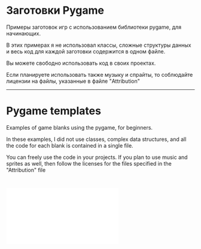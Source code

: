 # Заготовки Pygame

Примеры заготовок игр с использованием библиотеки pygame, для начинающих. 

В этих примерах я не использовал классы, сложные структуры данных и весь код для каждой заготовки содержится в одном файле. 

Вы можете свободно использовать код в своих проектах. 

Если планируете использовать также музыку и спрайты, то соблюдайте лицензии на файлы, указанные в файле "Attribution"

---

# Pygame templates

Examples of game blanks using the pygame, for beginners.

In these examples, I did not use classes, complex data structures, and all the code for each blank is contained in a single file. 

You can freely use the code in your projects. If you plan to use music and sprites as well, then follow the licenses for the files specified in the "Attribution" file


# ![](Attribution.md)
